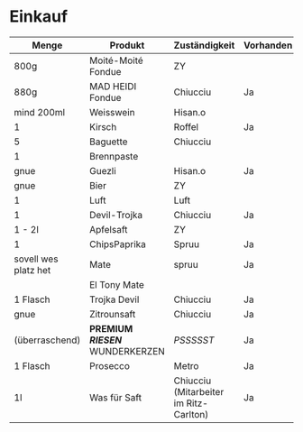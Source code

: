 # Einkauf

|Menge|Produkt|Zuständigkeit|Vorhanden|
|-----|-------|-------------|---------|
|800g|Moité-Moité Fondue|ZY||
|880g|MAD HEIDI Fondue |Chiucciu|Ja|
|mind 200ml|Weisswein|Hisan.o||
|1|Kirsch|Roffel|Ja|
|5|Baguette|Chiucciu||
|1|Brennpaste|||
|gnue|Guezli|Hisan.o|Ja|
|gnue|Bier|ZY||
|1|Luft|Luft||
|1|Devil-Trojka|Chiucciu|Ja|
|1 - 2l|Apfelsaft|ZY||
|1|ChipsPaprika|Spruu|Ja|
|sovell wes platz het|Mate|spruu|Ja|
||El Tony Mate|||
|1 Flasch|Trojka Devil|Chiucciu|Ja|
|gnue|Zitrounsaft|Chiucciu|Ja|
|(überraschend)|**PREMIUM** _**RIESEN**_ WUNDERKERZEN|*PSSSSST*|Ja|
|1 Flasch|Prosecco|Metro|Ja|
|1l|Was für Saft|Chiucciu (Mitarbeiter im Ritz-Carlton)|Ja|
